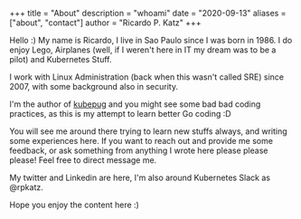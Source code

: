 +++
title = "About"
description = "whoami"
date = "2020-09-13"
aliases = ["about", "contact"]
author = "Ricardo P. Katz"
+++

Hello :) My name is Ricardo, I live in Sao Paulo since I was born in 1986. I do enjoy Lego, Airplanes (well, if I weren't here in IT my dream was to be a pilot) and Kubernetes Stuff.

I work with Linux Administration (back when this wasn't called SRE) since 2007, with some background also in security.

I'm the author of [kubepug](github.com/rikatz/kubepug) and you might see some bad bad coding practices, as this is my attempt to learn better Go coding :D

You will see me around there trying to learn new stuffs always, and writing some experiences here. If you want to reach out and provide me some feedback, or ask something from anything I wrote here please please please! Feel free to direct message me.

My twitter and Linkedin are here, I'm also around Kubernetes Slack as @rpkatz.

Hope you enjoy the content here :)